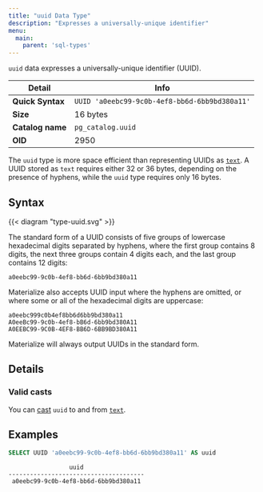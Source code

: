 ```yaml
---
title: "uuid Data Type"
description: "Expresses a universally-unique identifier"
menu:
  main:
    parent: 'sql-types'
---
```


`uuid` data expresses a universally-unique identifier (UUID).

Detail | Info
-------|------
**Quick Syntax** | `UUID 'a0eebc99-9c0b-4ef8-bb6d-6bb9bd380a11'`
**Size** | 16 bytes
**Catalog name** | `pg_catalog.uuid`
**OID** | 2950

The `uuid` type is more space efficient than representing UUIDs as
[`text`](../text). A UUID stored as `text` requires either 32 or 36 bytes,
depending on the presence of hyphens, while the `uuid` type requires only 16
bytes.

## Syntax

{{< diagram "type-uuid.svg" >}}

The standard form of a UUID consists of five groups of lowercase hexadecimal
digits separated by hyphens, where the first group contains 8 digits, the next
three groups contain 4 digits each, and the last group contains 12 digits:

```
a0eebc99-9c0b-4ef8-bb6d-6bb9bd380a11
```

Materialize also accepts UUID input where the hyphens are omitted, or where some
or all of the hexadecimal digits are uppercase:

```
a0eebc999c0b4ef8bb6d6bb9bd380a11
A0eeBc99-9c0b-4ef8-bB6d-6bb9bd380A11
A0EEBC99-9C0B-4EF8-BB6D-6BB9BD380A11
```

Materialize will always output UUIDs in the standard form.

## Details

### Valid casts

You can [cast](../../functions/cast) `uuid` to and from [`text`](../text).

## Examples

```sql
SELECT UUID 'a0eebc99-9c0b-4ef8-bb6d-6bb9bd380a11' AS uuid
```
```nofmt
                 uuid
--------------------------------------
 a0eebc99-9c0b-4ef8-bb6d-6bb9bd380a11
```
